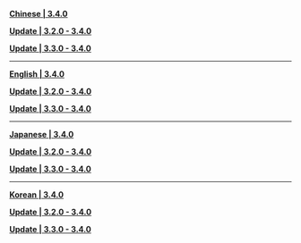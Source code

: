 **[Chinese | 3.4.0](https://autopatchhkws.yuanshen.com/client_app/download/pc_zip/20230109135018_10QhExKHwAoa4ecr/Audio_Chinese_3.4.0.zip)**

**[Update | 3.2.0 - 3.4.0](https://autopatchhkws.yuanshen.com/client_app/update/hk4e_global/10/zh-cn_3.2.0_3.4.0_hdiff_sJLa0SElyqR5dFBo.zip)**

**[Update | 3.3.0 - 3.4.0](https://autopatchhkws.yuanshen.com/client_app/update/hk4e_global/10/zh-cn_3.3.0_3.4.0_hdiff_CwIhpT8VfBUqlSEg.zip)**

---

**[English | 3.4.0](https://autopatchhkws.yuanshen.com/client_app/download/pc_zip/20230109135018_10QhExKHwAoa4ecr/Audio_English(US)_3.4.0.zip)**

**[Update | 3.2.0 - 3.4.0](https://autopatchhkws.yuanshen.com/client_app/update/hk4e_global/10/en-us_3.2.0_3.4.0_hdiff_Onc2ZSWqiHMLh80p.zip)**

**[Update | 3.3.0 - 3.4.0](https://autopatchhkws.yuanshen.com/client_app/update/hk4e_global/10/en-us_3.3.0_3.4.0_hdiff_kXarZuSHnoEYzWiq.zip)**

---

**[Japanese | 3.4.0](https://autopatchhkws.yuanshen.com/client_app/download/pc_zip/20230109135018_10QhExKHwAoa4ecr/Audio_Japanese_3.4.0.zip)**

**[Update | 3.2.0 - 3.4.0](https://autopatchhkws.yuanshen.com/client_app/update/hk4e_global/10/ja-jp_3.2.0_3.4.0_hdiff_QUa8erWEPHFwgGvc)**

**[Update | 3.3.0 - 3.4.0](https://autopatchhkws.yuanshen.com/client_app/update/hk4e_global/10/ja-jp_3.3.0_3.4.0_hdiff_4RnJjQLArch3yGOt.zip)**

---

**[Korean | 3.4.0](https://autopatchhkws.yuanshen.com/client_app/download/pc_zip/20230109135018_10QhExKHwAoa4ecr/Audio_Korean_3.4.0.zip)**

**[Update | 3.2.0 - 3.4.0](https://autopatchhkws.yuanshen.com/client_app/update/hk4e_global/10/ko-kr_3.2.0_3.4.0_hdiff_u1pfvG0C8lakLRKT.zip)**

**[Update | 3.3.0 - 3.4.0](https://autopatchhkws.yuanshen.com/client_app/update/hk4e_global/10/ko-kr_3.3.0_3.4.0_hdiff_j3fribpBSCJaMUnE.zip)**
